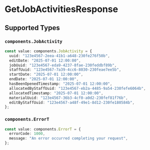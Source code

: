 # GetJobActivitiesResponse


## Supported Types

### `components.JobActivity`

```typescript
const value: components.JobActivity = {
  uuid: "123e4567-2eea-41b1-a648-230fe276f50b",
  editDate: "2025-07-01 12:00:00",
  jobUuid: "123e4567-eda9-4237-8fae-230feddbf89b",
  staffUuid: "123e4567-7a39-4cc6-8030-230feae7ee5b",
  startDate: "2025-07-01 12:00:00",
  endDate: "2025-07-01 12:00:00",
  hasBeenOpenedTimestamp: "2025-07-01 12:00:00",
  allocatedByStaffUuid: "123e4567-eb2a-4485-9a54-230fefe6064b",
  allocatedTimestamp: "2025-07-01 12:00:00",
  materialUuid: "123e4567-36b3-4cf0-a0d2-230fef81f76b",
  editByStaffUuid: "123e4567-a48f-49e1-8d12-230fe180584b",
};
```

### `components.ErrorT`

```typescript
const value: components.ErrorT = {
  errorCode: 1000,
  message: "An error occurred completing your request",
};
```

